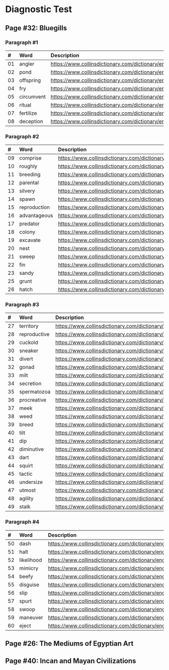 # Diagnostic Test

## Page #32: Bluegills

### Paragraph #1
|#|Word|Description|
|:---|:---|:---|
|01|angler|https://www.collinsdictionary.com/dictionary/english/angler|
|02|pond|https://www.collinsdictionary.com/dictionary/english/pond|
|03|offspring|https://www.collinsdictionary.com/dictionary/english/offspring|
|04|fry|https://www.collinsdictionary.com/dictionary/english/fry|
|05|circumvent|https://www.collinsdictionary.com/dictionary/english/circumvent|
|06|ritual|https://www.collinsdictionary.com/dictionary/english/ritual|
|07|fertilize|https://www.collinsdictionary.com/dictionary/english/fertilize|
|08|deception|https://www.collinsdictionary.com/dictionary/english/deception|

### Paragraph #2
|#|Word|Description|
|:---|:---|:---|
|09|comprise|https://www.collinsdictionary.com/dictionary/english/comprise|
|10|roughly|https://www.collinsdictionary.com/dictionary/english/roughly|
|11|breeding|https://www.collinsdictionary.com/dictionary/english/breeding|
|12|parental|https://www.collinsdictionary.com/dictionary/english/parental|
|13|silvery|https://www.collinsdictionary.com/dictionary/english/silvery|
|14|spawn|https://www.collinsdictionary.com/dictionary/english/spawn|
|15|reproduction|https://www.collinsdictionary.com/dictionary/english/reproduction|
|16|advantageous|https://www.collinsdictionary.com/dictionary/english/advantageous|
|17|predator|https://www.collinsdictionary.com/dictionary/english/predator|
|18|colony|https://www.collinsdictionary.com/dictionary/english/colony|
|19|excavate|https://www.collinsdictionary.com/dictionary/english/excavate|
|20|nest|https://www.collinsdictionary.com/dictionary/english/nest|
|21|sweep|https://www.collinsdictionary.com/dictionary/english/sweep|
|22|fin|https://www.collinsdictionary.com/dictionary/english/fin|
|23|sandy|https://www.collinsdictionary.com/dictionary/english/sandy|
|25|grunt|https://www.collinsdictionary.com/dictionary/english/grunt|
|26|hatch|https://www.collinsdictionary.com/dictionary/english/hatch|

### Paragraph #3
|#|Word|Description|
|:---|:---|:---|
|27|territory|https://www.collinsdictionary.com/dictionary/english/territory|
|28|reproductive|https://www.collinsdictionary.com/dictionary/english/reproductive|
|29|cuckold|https://www.collinsdictionary.com/dictionary/english/cuckold|
|30|sneaker|https://www.collinsdictionary.com/dictionary/english/sneaker|
|31|divert|https://www.collinsdictionary.com/dictionary/english/divert|
|32|gonad|https://www.collinsdictionary.com/dictionary/english/gonad|
|33|milt|https://www.collinsdictionary.com/dictionary/english/milt|
|34|secretion|https://www.collinsdictionary.com/dictionary/english/secretion|
|35|spermatozoa|https://www.collinsdictionary.com/dictionary/english/spermatozoa|
|36|procreative|https://www.collinsdictionary.com/dictionary/english/procreative|
|37|meek|https://www.collinsdictionary.com/dictionary/english/meek|
|38|weed|https://www.collinsdictionary.com/dictionary/english/weed|
|39|breed|https://www.collinsdictionary.com/dictionary/english/breed|
|40|tilt|https://www.collinsdictionary.com/dictionary/english/tilt|
|41|dip|https://www.collinsdictionary.com/dictionary/english/dip|
|42|diminutive|https://www.collinsdictionary.com/dictionary/english/diminutive|
|43|dart|https://www.collinsdictionary.com/dictionary/english/dart|
|44|squirt|https://www.collinsdictionary.com/dictionary/english/squirt|
|45|tactic|https://www.collinsdictionary.com/dictionary/english/tactic|
|46|undersize|https://www.collinsdictionary.com/dictionary/english/undersize|
|47|utmost|https://www.collinsdictionary.com/dictionary/english/utmost|
|48|agility|https://www.collinsdictionary.com/dictionary/english/agility|
|49|stalk|https://www.collinsdictionary.com/dictionary/english/stalk|

### Paragraph #4
|#|Word|Description|
|:---|:---|:---|
|50|dash|https://www.collinsdictionary.com/dictionary/english/dash|
|51|halt|https://www.collinsdictionary.com/dictionary/english/halt|
|52|likelihood|https://www.collinsdictionary.com/dictionary/english/likelihood|
|53|mimicry|https://www.collinsdictionary.com/dictionary/english/mimicry|
|54|beefy|https://www.collinsdictionary.com/dictionary/english/beefy|
|55|disguise|https://www.collinsdictionary.com/dictionary/english/disguise|
|56|slip|https://www.collinsdictionary.com/dictionary/english/slip|
|57|spurt|https://www.collinsdictionary.com/dictionary/english/spurt|
|58|swoop|https://www.collinsdictionary.com/dictionary/english/swoop|
|59|maneuver|https://www.collinsdictionary.com/dictionary/english/maneuver|
|60|eject|https://www.collinsdictionary.com/dictionary/english/eject|

## Page #26: The Mediums of Egyptian Art

## Page #40: Incan and Mayan Civilizations
